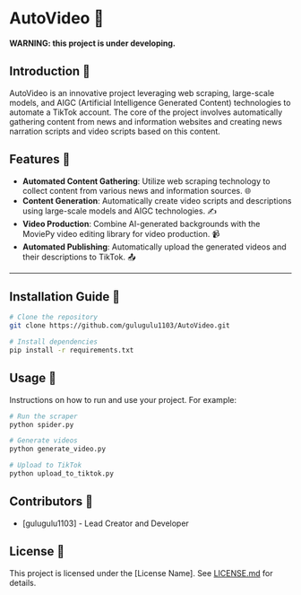 # AutoVideo 🎥

**WARNING: this project is under developing.**
## Introduction 🌟

AutoVideo is an innovative project leveraging web scraping, large-scale models, and AIGC (Artificial Intelligence
Generated Content) technologies to automate a TikTok account. The core of the project involves automatically gathering
content from news and information websites and creating news narration scripts and video scripts based on this content.

## Features 🚀

- **Automated Content Gathering**: Utilize web scraping technology to collect content from various news and information
  sources. 🌐
- **Content Generation**: Automatically create video scripts and descriptions using large-scale models and AIGC
  technologies. ✍️
- **Video Production**: Combine AI-generated backgrounds with the MoviePy video editing library for video production. 📹
- **Automated Publishing**: Automatically upload the generated videos and their descriptions to TikTok. 📤

---

## Installation Guide 🔧

```bash
# Clone the repository
git clone https://github.com/gulugulu1103/AutoVideo.git

# Install dependencies
pip install -r requirements.txt
```

## Usage 📘

Instructions on how to run and use your project. For example:

```bash
# Run the scraper
python spider.py

# Generate videos
python generate_video.py

# Upload to TikTok
python upload_to_tiktok.py
```

## Contributors 👥

- [gulugulu1103] - Lead Creator and Developer

## License 📜

This project is licensed under the [License Name]. See [LICENSE.md](LICENSE.md) for details.

```
